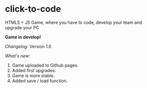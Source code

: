 # click-to-code
HTML5 + JS Game, where you have to code, develop your team and upgrade your PC

**Game in develop!**

*Changelog:*
Version 1.0 

*What's new:*

1. Game uploaded to Github pages.
2. Added first upgrades.
3. Game is more stable.
4. Added save / load function.
